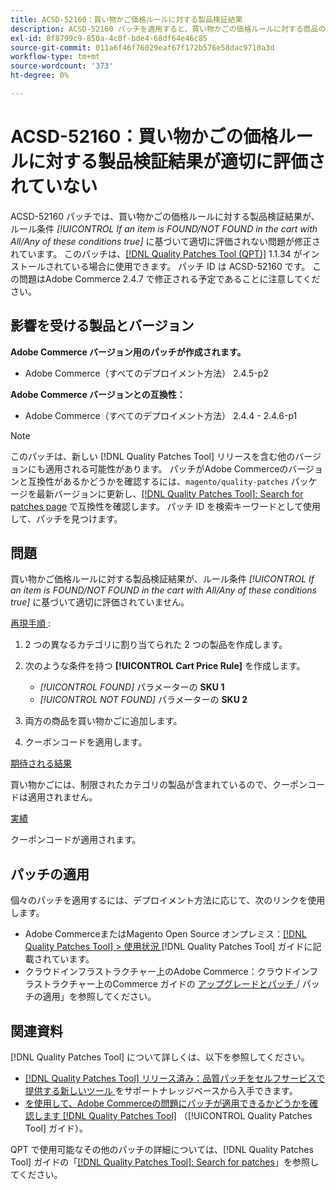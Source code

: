 ```yaml
---
title: ACSD-52160：買い物かご価格ルールに対する製品検証結果
description: ACSD-52160 パッチを適用すると、買い物かごの価格ルールに対する商品の検証結果がルール条件*[!UICONTROL If an item is FOUND/NOT FOUND in the cart with All/Any of these conditions true]*に基づいて適切に評価されないAdobe Commerceの問題を修正できます。
exl-id: 8f8799c9-850a-4c8f-bde4-68df64e46c85
source-git-commit: 011a6f46f76029eaf67f172b576e58dac9710a3d
workflow-type: tm+mt
source-wordcount: '373'
ht-degree: 0%

---
```


# ACSD-52160：買い物かごの価格ルールに対する製品検証結果が適切に評価されていない

ACSD-52160 パッチでは、買い物かごの価格ルールに対する製品検証結果が、ルール条件 *[!UICONTROL If an item is FOUND/NOT FOUND in the cart with All/Any of these conditions true]* に基づいて適切に評価されない問題が修正されています。 このパッチは、[[!DNL Quality Patches Tool (QPT)]](https://experienceleague.adobe.com/ja/docs/commerce-operations/tools/quality-patches-tool/quality-patches-tool-to-self-serve-quality-patches) 1.1.34 がインストールされている場合に使用できます。 パッチ ID は ACSD-52160 です。 この問題はAdobe Commerce 2.4.7 で修正される予定であることに注意してください。

## 影響を受ける製品とバージョン

**Adobe Commerce バージョン用のパッチが作成されます。**

* Adobe Commerce（すべてのデプロイメント方法） 2.4.5-p2

**Adobe Commerce バージョンとの互換性：**

* Adobe Commerce（すべてのデプロイメント方法） 2.4.4 - 2.4.6-p1

>[!NOTE]
>
>このパッチは、新しい [!DNL Quality Patches Tool] リリースを含む他のバージョンにも適用される可能性があります。 パッチがAdobe Commerceのバージョンと互換性があるかどうかを確認するには、`magento/quality-patches` パッケージを最新バージョンに更新し、[[!DNL Quality Patches Tool]: Search for patches page](https://experienceleague.adobe.com/tools/commerce-quality-patches/index.html?lang=ja) で互換性を確認します。 パッチ ID を検索キーワードとして使用して、パッチを見つけます。

## 問題

買い物かご価格ルールに対する製品検証結果が、ルール条件 *[!UICONTROL If an item is FOUND/NOT FOUND in the cart with All/Any of these conditions true]* に基づいて適切に評価されていません。

<u> 再現手順 </u>:

1. 2 つの異なるカテゴリに割り当てられた 2 つの製品を作成します。
1. 次のような条件を持つ **[!UICONTROL Cart Price Rule]** を作成します。

   * *[!UICONTROL FOUND]* パラメーターの **SKU 1**
   * *[!UICONTROL NOT FOUND]* パラメーターの **SKU 2**

1. 両方の商品を買い物かごに追加します。
1. クーポンコードを適用します。

<u> 期待される結果 </u>

買い物かごには、制限されたカテゴリの製品が含まれているので、クーポンコードは適用されません。

<u> 実績 </u>

クーポンコードが適用されます。

## パッチの適用

個々のパッチを適用するには、デプロイメント方法に応じて、次のリンクを使用します。

* Adobe CommerceまたはMagento Open Source オンプレミス：[[!DNL Quality Patches Tool] > 使用状況 ](/help/tools/quality-patches-tool/usage.md) [!DNL Quality Patches Tool] ガイドに記載されています。
* クラウドインフラストラクチャー上のAdobe Commerce：クラウドインフラストラクチャー上のCommerce ガイドの [ アップグレードとパッチ ](https://experienceleague.adobe.com/docs/commerce-cloud-service/user-guide/develop/upgrade/apply-patches.html?lang=ja)/ パッチの適用」を参照してください。

## 関連資料

[!DNL Quality Patches Tool] について詳しくは、以下を参照してください。

* [[!DNL Quality Patches Tool]  リリース済み：品質パッチをセルフサービスで提供する新しいツール ](https://experienceleague.adobe.com/ja/docs/commerce-operations/tools/quality-patches-tool/quality-patches-tool-to-self-serve-quality-patches) をサポートナレッジベースから入手できます。
* [ を使用して、Adobe Commerceの問題にパッチが適用できるかどうかを確認します  [!DNL Quality Patches Tool]](/help/tools/quality-patches-tool/patches-available-in-qpt/check-patch-for-magento-issue-with-magento-quality-patches.md) （[!UICONTROL Quality Patches Tool] ガイド）。


QPT で使用可能なその他のパッチの詳細については、[!DNL Quality Patches Tool] ガイドの「[[!DNL Quality Patches Tool]: Search for patches](<https://experienceleague.adobe.com/tools/commerce-quality-patches/index.html?lang=ja>)」を参照してください。
